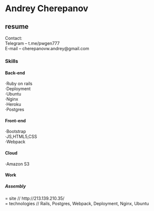 # Andrey Cherepanov
<h2>resume</h2> 
Contact:</br>
Telegram – t.me/pwgen777</br>
E-mail – cherepanovw.andrey@gmail.com</br>
<h3>Skills</h3>
<h4>Back-end</h4>
⋅Ruby on rails</br>
⋅Deployment</br>
⋅Ubuntu</br>
⋅Nginx</br>
⋅Heroku</br>
⋅Postgres</br>
<h4>Front-end</h4>
⋅Bootstrap</br>
⋅JS,HTML5,CSS</br>
⋅Webpack</br>
<h4>Cloud</h4>
⋅Amazon S3</br>
<h4>Work</h4>
<h5>Assembly</h5>
  = site // http://213.139.210.35/ </br>
  = technologies // Rails, Postgres, Webpack, Deployment, Nginx, Ubuntu </br>

